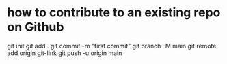 # how to contribute to an existing repo on Github
git init
git add .
git commit -m "first commit"
git branch -M main
git remote add origin git-link
git push -u origin main
